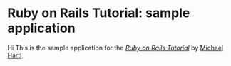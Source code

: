 # Ruby on Rails Tutorial: sample application

Hi This is the sample application for
the [*Ruby on Rails Tutorial*](http://railstutorial.org/)
by [Michael Hartl](http://michaelhartl.com/).
